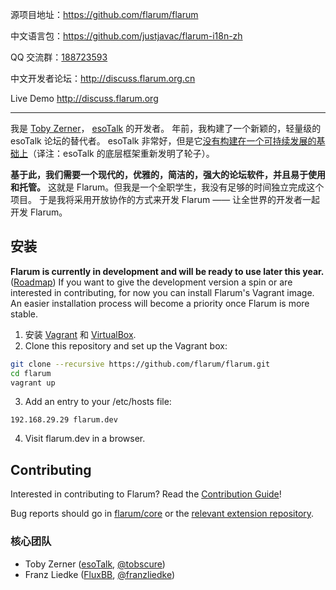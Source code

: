 源项目地址：https://github.com/flarum/flarum

中文语言包：https://github.com/justjavac/flarum-i18n-zh

QQ 交流群：<a target="_blank" href="http://shang.qq.com/wpa/qunwpa?idkey=ce16b9ac4b222fce3102c41fcc39048cba045d1d242bc33ed5e845c1166c138a" title="Flarum交流群">188723593</a>

中文开发者论坛：http://discuss.flarum.org.cn

Live Demo http://discuss.flarum.org

--------------------

我是 [Toby Zerner](http://tobyzerner.com)， [esoTalk](http://esotalk.org) 的开发者。
年前，我构建了一个新颖的，轻量级的 esoTalk 论坛的替代者。
esoTalk 非常好，但是它[没有构建在一个可持续发展的基础上](http://bbs.justjavac.com/6)（译注：esoTalk 的底层框架重新发明了轮子）。

**基于此，我们需要一个现代的，优雅的，简洁的，强大的论坛软件，并且易于使用和托管。**
这就是 Flarum。但我是一个全职学生，我没有足够的时间独立完成这个项目。
于是我将采用开放协作的方式来开发 Flarum —— 让全世界的开发者一起开发 Flarum。

## 安装

**Flarum is currently in development and will be ready to use later this year.** ([Roadmap](http://tobyzerner.com/flarum/)) If you want to give the development version a spin or are interested in contributing, for now you can install Flarum's Vagrant image. An easier installation process will become a priority once Flarum is more stable.

1. 安装 [Vagrant](https://www.vagrantup.com) 和 [VirtualBox](https://www.virtualbox.org).
2. Clone this repository and set up the Vagrant box:

  ```sh
  git clone --recursive https://github.com/flarum/flarum.git
  cd flarum
  vagrant up
  ```

3. Add an entry to your /etc/hosts file:

  ```192.168.29.29 flarum.dev```

4. Visit flarum.dev in a browser.

## Contributing

Interested in contributing to Flarum? Read the [Contribution Guide](https://github.com/flarum/flarum/blob/master/CONTRIBUTING.md)!

Bug reports should go in [flarum/core](https://github.com/flarum/core/issues) or the [relevant extension repository](https://github.com/flarum).

### 核心团队

- Toby Zerner ([esoTalk](http://esotalk.org), [@tobscure](http://twitter.com/tobscure))
- Franz Liedke ([FluxBB](http://fluxbb.org), [@franzliedke](http://twitter.com/franzliedke))
